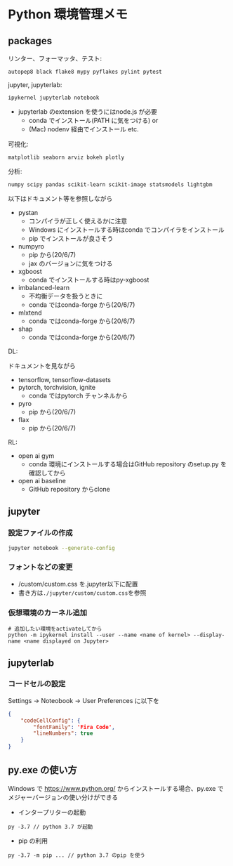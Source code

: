 # Python 環境管理メモ

## packages

リンター、フォーマッタ、テスト:

```
autopep8 black flake8 mypy pyflakes pylint pytest
```

jupyter, jupyterlab:

```
ipykernel jupyterlab notebook
```

- jupyterlab のextension を使うにはnode.js が必要
  - conda でインストール(PATH に気をつける) or
  - (Mac) nodenv 経由でインストール etc.

可視化:

```
matplotlib seaborn arviz bokeh plotly
```

分析:

```
numpy scipy pandas scikit-learn scikit-image statsmodels lightgbm
```

以下はドキュメント等を参照しながら

- pystan
  - コンパイラが正しく使えるかに注意
  - Windows にインストールする時はconda でコンパイラをインストール
  - pip でインストールが良さそう
- numpyro
  - pip から(20/6/7)
  - jax のバージョンに気をつける
- xgboost
  - conda でインストールする時はpy-xgboost
- imbalanced-learn
  - 不均衡データを扱うときに
  - conda ではconda-forge から(20/6/7)
- mlxtend
  - conda ではconda-forge から(20/6/7)
- shap
  - conda ではconda-forge から(20/6/7)

DL:

ドキュメントを見ながら

- tensorflow, tensorflow-datasets
- pytorch, torchvision, ignite
  - conda ではpytorch チャンネルから
- pyro
  - pip から(20/6/7)
- flax
  - pip から(20/6/7)

RL:

- open ai gym
  - conda 環境にインストールする場合はGitHub repository のsetup.py を確認してから
- open ai baseline
  - GitHub repository からclone

## jupyter

### 設定ファイルの作成

```bash
jupyter notebook --generate-config
```

### フォントなどの変更

- /custom/custom.css を.jupyter以下に配置
- 書き方は`./jupyter/custom/custom.css`を参照

### 仮想環境のカーネル追加

```
# 追加したい環境をactivateしてから
python -m ipykernel install --user --name <name of kernel> --display-name <name displayed on Jupyter>
```

## jupyterlab

### コードセルの設定

Settings -> Noteobook -> User Preferences に以下を

```json
{
    "codeCellConfig": {
        "fontFamily": 'Fira Code',
        "lineNumbers": true
    }
}
```

## py.exe の使い方

Windows で https://www.python.org/ からインストールする場合、py.exe でメジャーバージョンの使い分けができる

- インタープリターの起動

```
py -3.7 // python 3.7 が起動
```

- pip の利用

```
py -3.7 -m pip ... // python 3.7 のpip を使う
```
